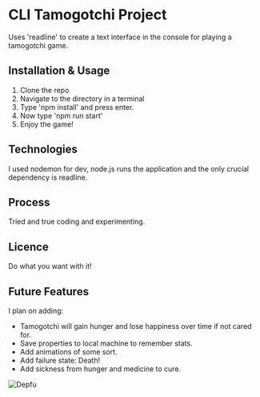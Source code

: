 CLI Tamogotchi Project
=======================
Uses 'readline' to create a text interface in the console for playing a tamogotchi game.

## Installation & Usage

1. Clone the repo
2. Navigate to the directory in a terminal
3. Type 'npm install' and press enter.
4. Now type 'npm run start'
5. Enjoy the game!

## Technologies

I used nodemon for dev, node.js runs the application and the only crucial dependency is readline.

## Process

Tried and true coding and experimenting.

## Licence

Do what you want with it!

## Future Features

I plan on adding:
- Tamogotchi will gain hunger and lose happiness over time if not cared for.
- Save properties to local machine to remember stats.
- Add animations of some sort.
- Add failure state: Death!
- Add sickness from hunger and medicine to cure.

![Depfu](https://img.shields.io/depfu/xargon666/auguste-LAP01D03-Tamogotchi-OOP-Excercise.git)
